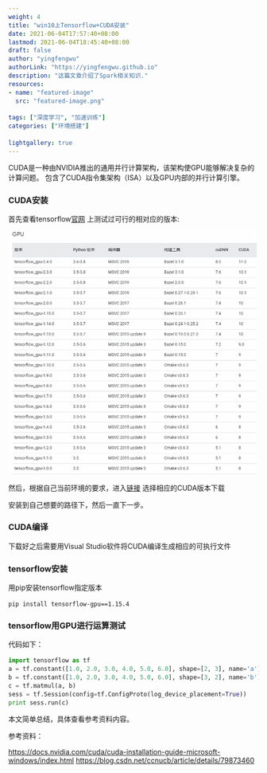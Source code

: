 ```yaml
---
weight: 4
title: "win10上Tensorflow+CUDA安装"
date: 2021-06-04T17:57:40+08:00
lastmod: 2021-06-04T18:45:40+08:00
draft: false
author: "yingfengwu"
authorLink: "https://yingfengwu.github.io"
description: "这篇文章介绍了Spark相关知识."
resources:
- name: "featured-image"
  src: "featured-image.png"

tags: ["深度学习", "加速训练"]
categories: ["环境搭建"]

lightgallery: true
---
```


CUDA是一种由NVIDIA推出的通用并行计算架构，该架构使GPU能够解决复杂的计算问题。
包含了CUDA指令集架构（ISA）以及GPU内部的并行计算引擎。

### CUDA安装

首先查看tensorflow[官网](https://www.tensorflow.org/install/source_windows) 上测试过可行的相对应的版本:

![version](version.PNG)

然后，根据自己当前环境的要求，进入[链接](https://developer.nvidia.com/cuda-toolkit-archive) 选择相应的CUDA版本下载

安装到自己想要的路径下，然后一直下一步。

### CUDA编译

下载好之后需要用Visual Studio软件将CUDA编译生成相应的可执行文件

### tensorflow安装

用pip安装tensorflow指定版本

` pip install tensorflow-gpu==1.15.4 `
   
### tensorflow用GPU进行运算测试

代码如下：
```python
import tensorflow as tf
a = tf.constant([1.0, 2.0, 3.0, 4.0, 5.0, 6.0], shape=[2, 3], name='a')
b = tf.constant([1.0, 2.0, 3.0, 4.0, 5.0, 6.0], shape=[3, 2], name='b')
c = tf.matmul(a, b)
sess = tf.Session(config=tf.ConfigProto(log_device_placement=True))
print sess.run(c)
```

本文简单总结，具体查看参考资料内容。

参考资料：

https://docs.nvidia.com/cuda/cuda-installation-guide-microsoft-windows/index.html
https://blog.csdn.net/ccnucb/article/details/79873460
